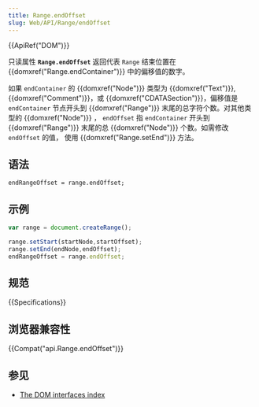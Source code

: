```yaml
---
title: Range.endOffset
slug: Web/API/Range/endOffset
---
```

{{ApiRef("DOM")}}

只读属性 **`Range.endOffset`** 返回代表 `Range` 结束位置在 {{domxref("Range.endContainer")}} 中的偏移值的数字。

如果 `endContainer` 的 {{domxref("Node")}} 类型为 {{domxref("Text")}}, {{domxref("Comment")}}，或 {{domxref("CDATASection")}}，偏移值是 `endContainer` 节点开头到 {{domxref("Range")}} 末尾的总字符个数。对其他类型的 {{domxref("Node")}} ， `endOffset` 指 `endContainer` 开头到 {{domxref("Range")}} 末尾的总 {{domxref("Node")}} 个数。如需修改 `endOffset` 的值， 使用 {{domxref("Range.setEnd")}} 方法。

## 语法

```
endRangeOffset = range.endOffset;
```

## 示例

```js
var range = document.createRange();

range.setStart(startNode,startOffset);
range.setEnd(endNode,endOffset);
endRangeOffset = range.endOffset;
```

## 规范

{{Specifications}}

## 浏览器兼容性

{{Compat("api.Range.endOffset")}}

## 参见

- [The DOM interfaces index](/zh-CN/docs/DOM/DOM_Reference)
